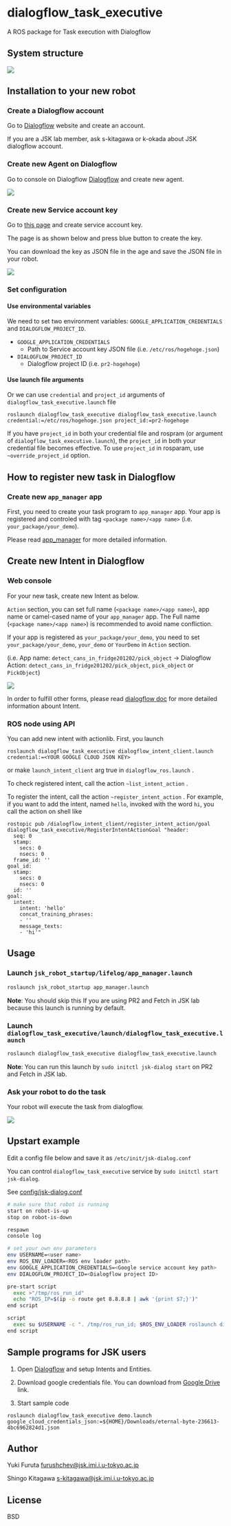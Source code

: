 # dialogflow_task_executive

A ROS package for Task execution with Dialogflow


## System structure

![](./img/system.png)

## Installation to your new robot

### Create a Dialogflow account

Go to [Dialogflow](https://dialogflow.com/) website and create an account.

If you are a JSK lab member, ask s-kitagawa or k-okada about JSK dialogflow account.


### Create new Agent on Dialogflow

Go to console on Dialogflow [Dialogflow](https://dialogflow.com/) and create new agent.

![](./img/dialogflow_agent.png)


### Create new Service account key

Go to [this page](https://cloud.google.com/docs/authentication/getting-started) and create service account key.

The page is as shown below and press blue button to create the key.

You can download the key as JSON file in the age and save the JSON file in your robot.

![](./img/service_account_key.png)

### Set configuration

#### Use environmental variables

We need to set two environment variables: `GOOGLE_APPLICATION_CREDENTIALS` and `DIALOGFLOW_PROJECT_ID`.

- `GOOGLE_APPLICATION_CREDENTIALS`
  - Path to Service account key JSON file (i.e. `/etc/ros/hogehoge.json`)
- `DIALOGFLOW_PROJECT_ID`
  - Dialogflow project ID (i.e. `pr2-hogehoge`)

#### Use launch file arguments

Or we can use `credential` and `project_id` arguments of ` dialogflow_task_executive.launch` file

```
roslaunch dialogflow_task_executive dialogflow_task_executive.launch credential:=/etc/ros/hogehoge.json project_id:=pr2-hogehoge
```

If you have `project_id` in both your credential file and rospram (or argument of `dialogflow_task_executive.launch`), the `project_id` in both your credential file becomes effective. To use `project_id` in rosparam, use `~override_project_id` option.

## How to register new task in Dialogflow

### Create new `app_manager` app

First, you need to create your task program to `app_manager` app.
Your app is registered and controled with tag `<package name>/<app name>` (i.e. `your_package/your_demo`).

Please read [app_manager](https://github.com/PR2/app_manager/) for more detailed information.

## Create new Intent in Dialogflow

### Web console

For your new task, create new Intent as below.

`Action` section, you can set full name (`<package name>/<app name>`), app name or camel-cased name of your `app_manager` app.
The Full name (`<package name>/<app name>`) is recommended to avoid name confliction.

If your app is registered as `your_package/your_demo`, you need to set `your_package/your_demo`, `your_demo` or  `YourDemo` in `Action` section.

(i.e. App name: `detect_cans_in_fridge201202/pick_object` -> Dialogflow Action: `detect_cans_in_fridge201202/pick_object`, `pick_object` or `PickObject`)

![](./img/dialogflow_intent.png)

In order to fulfill other forms, please read [dialogflow doc](https://dialogflow.com/docs/intents) for more detailed information abount Intent.

### ROS node using API

You can add new intent with actionlib. First, you launch

```shell
roslaunch dialogflow_task_executive dialogflow_intent_client.launch credential:=<YOUR GOOGLE CLOUD JSON KEY>
```
or make `launch_intent_client` arg true in `dialogflow_ros.launch` .

To check registered intent, call the action `~list_intent_action` .

To register the intent, call the action `~register_intent_action` . For example, if you want to add the intent, named `hello`, invoked with the word `hi`, you call the action on shell like

```shell
rostopic pub /dialogflow_intent_client/register_intent_action/goal dialogflow_task_executive/RegisterIntentActionGoal "header:
  seq: 0
  stamp:
    secs: 0
    nsecs: 0
  frame_id: ''
goal_id:
  stamp:
    secs: 0
    nsecs: 0
  id: ''
goal:
  intent:
    intent: 'hello'
    concat_training_phrases:
    - ''
    message_texts:
    - 'hi'"
```

## Usage

### Launch `jsk_robot_startup/lifelog/app_manager.launch`

```bash
roslaunch jsk_robot_startup app_manager.launch
```

**Note**: You should skip this If you are using PR2 and Fetch in JSK lab because this launch is running by default.

### Launch `dialogflow_task_executive/launch/dialogflow_task_executive.launch`

```bash
roslaunch dialogflow_task_executive dialogflow_task_executive.launch
```

**Note**: You can run this launch by `sudo initctl jsk-dialog start` on PR2 and Fetch in JSK lab.

### Ask your robot to do the task

Your robot will execute the task from dialogflow.

![](./img/pr2_demo.gif)

## Upstart example

Edit a config file below and save it as `/etc/init/jsk-dialog.conf`

You can control `dialogflow_task_executive` service by `sudo initctl start jsk-dialog`.

See [config/jsk-dialog.conf](./config/jsk-dialog.conf)

```bash
# make sure that robot is running
start on robot-is-up
stop on robot-is-down

respawn
console log

# set your own env parameters
env USERNAME=<user name>
env ROS_ENV_LOADER=<ROS env loader path>
env GOOGLE_APPLICATION_CREDENTIALS=<Google service account key path> 
env DIALOGFLOW_PROJECT_ID=<Dialogflow project ID>

pre-start script
  exec >"/tmp/ros_run_id"
  echo "ROS_IP=$(ip -o route get 8.8.8.8 | awk '{print $7;}')"
end script

script
  exec su $USERNAME -c ". /tmp/ros_run_id; $ROS_ENV_LOADER roslaunch dialogflow_task_executive dialogflow_task_executive.launch run_app_manager:=false --screen --wait"
end script
```

## Sample programs for JSK users

1. Open [Dialogflow](https://dialogflow.cloud.google.com/?authuser=1#/editAgent/eternal-byte-236613/) and setup Intents and Entities.

2. Download google credentials file. You can download from [Google Drive](https://drive.google.com/file/d/1VxniytpH9J12ii9jphtBylydY1_k5nXf/view?usp=sharing) link.


3. Start sample code

```
roslaunch dialogflow_task_executive demo.launch google_cloud_credentials_json:=${HOME}/Downloads/eternal-byte-236613-4bc6962824d1.json
```

## Author

Yuki Furuta <furushchev@jsk.imi.i.u-tokyo.ac.jp>

Shingo Kitagawa <s-kitagawa@jsk.imi.i.u-tokyo.ac.jp>

## License

BSD
